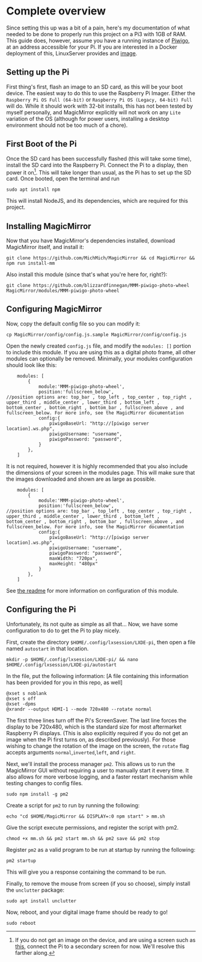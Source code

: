 # Complete overview

Since setting this up was a bit of a pain, here's my documentation of what needed to be done to properly run this project on a Pi3 with 1GB of RAM. This guide does, however, assume you have a running instance of [Piwigo](https://piwigo.org), at an address accessible for your Pi. If you are interested in a Docker deployment of this, LinuxServer provides and [image](https://github.com/linuxserver/docker-piwigo).

## Setting up the Pi

First thing's first, flash an image to an SD card, as this will be your boot device. The easiest way to do this to use the Raspberry Pi Imager. Either the `Raspberry Pi OS Full (64-bit)` or `Raspberry Pi OS (Legacy, 64-bit) Full` will do. While it should work with 32-bit installs, this has not been tested by myself personally, and MagicMirror explicitly will not work on any `Lite` variation of the OS (although for power users, installing a desktop environment should not be too much of a chore).

## First Boot of the Pi
Once the SD card has been successfully flashed (this will take some time), install the SD card into the Raspberry Pi. Connect the Pi to a display, then power it on[^1]. This will take longer than usual, as the Pi has to set up the SD card. Once booted, open the terminal and run
```
sudo apt install npm
```
This will install NodeJS, and its dependencies, which are required for this project. 

## Installing MagicMirror

Now that you have MagicMirror's dependencies installed, download MagicMirror itself, and install it:
```
git clone https://github.com/MichMich/MagicMirror && cd MagicMirror && npm run install-mm
```

Also install this module (since that's what you're here for, right?):
```
git clone https://github.com/blizzardfinnegan/MMM-piwigo-photo-wheel MagicMirror/modules/MMM-piwigo-photo-wheel
```

## Configuring MagicMirror

Now, copy the default config file so you can modify it:
```
cp MagicMirror/config/config.js.sample MagicMirror/config/config.js
```

Open the newly created `config.js` file, and modify the `modules: []` portion to include this module. If you are using this as a digital photo frame, all other modules can optionally be removed. Minimally, your modules configuration should look like this:
```
    modules: [
        {
            module:'MMM-piwigo-photo-wheel',
            position:'fullscreen_below', 
//position options are: top_bar , top_left , top_center , top_right , upper_third , middle_center , lower_third , bottom_left , bottom_center , bottom_right , bottom_bar , fullscreen_above , and fullscreen_below. For more info, see the MagicMirror documentation
            config:{
                piwigoBaseUrl: "http://[piwigo server location].ws.php",
                piwigoUsername: "username",
                piwigoPassword: "password",
            }
        },
    ]
```

It is not required, however it is highly recommended that you also include the dimensions of your screen in the modules page. This will make sure that the images downloaded and shown are as large as possible.
```
    modules: [
        {
            module:'MMM-piwigo-photo-wheel',
            position:'fullscreen_below', 
//position options are: top_bar , top_left , top_center , top_right , upper_third , middle_center , lower_third , bottom_left , bottom_center , bottom_right , bottom_bar , fullscreen_above , and fullscreen_below. For more info, see the MagicMirror documentation
            config:{
                piwigoBaseUrl: "http://[piwigo server location].ws.php",
                piwigoUsername: "username",
                piwigoPassword: "password",
                maxWidth: "720px",
                maxHeight: "480px"
            }
        },
    ]
```

See [the readme](README.md) for more information on configuration of this module.

## Configuring the Pi

Unfortunately, its not quite as simple as all that... Now, we have some configuration to do to get the Pi to play nicely.

First, create the directory `$HOME/.config/lxsession/LXDE-pi`, then open a file named `autostart` in that location.
```
mkdir -p $HOME/.config/lxsession/LXDE-pi/ && nano $HOME/.config/lxsession/LXDE-pi/autostart
```

In the file, put the following information: [A file containing this information has been provided for you in this repo, as well]
```
@xset s noblank
@xset s off
@xset -dpms
@xrandr --output HDMI-1 --mode 720x480 --rotate normal
```

The first three lines turn off the Pi's ScreenSaver. The last line forces the display to be 720x480, which is the standard size for most aftermarket Raspberry Pi displays. (This is also explicitly required if you do not get an image when the Pi first turns on, as described previously). For those wishing to change the rotation of the image on the screen, the `rotate` flag accepts arguments `normal`,`inverted`,`left`, and `right`.

Next, we'll install the process manager `pm2`. This allows us to run the MagicMirror GUI without requiring a user to manually start it every time. It also allows for more verbose logging, and a faster restart mechanism while testing changes to config files.
```
sudo npm install -g pm2
```

Create a script for `pm2` to run by running the following:
```
echo "cd $HOME/MagicMirror && DISPLAY=:0 npm start" > mm.sh
```

Give the script execute permissions, and register the script with pm2.
```
chmod +x mm.sh && pm2 start mm.sh && pm2 save && pm2 stop
```

Register `pm2` as a valid program to be run at startup by running the following:
```
pm2 startup
```
This will give you a response containing the command to be run.

Finally, to remove the mouse from screen (if you so choose), simply install the `unclutter` package:
```
sudo apt install unclutter
```

Now, reboot, and your digital image frame should be ready to go!
```
sudo reboot
```



[^1]: If you do not get an image on the device, and are using a screen such as [this](https://www.newegg.com/p/2NY-008V-00017?Item=9SIBJBBK6H4050), connect the Pi to a secondary screen for now. We'll resolve this farther along.
